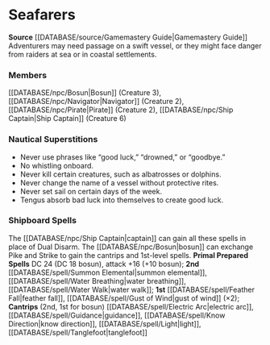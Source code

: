 ﻿---
creature_family: Seafarers
id: '196'
name: Seafarers
rarity: Common
source: '[[DATABASE/source/Gamemastery Guide|Gamemastery Guide]]'
type: Creature Family

---
# Seafarers

**Source** [[DATABASE/source/Gamemastery Guide|Gamemastery Guide]]
Adventurers may need passage on a swift vessel, or they might face danger from raiders at sea or in coastal settlements.

### Members

[[DATABASE/npc/Bosun|Bosun]] (Creature 3), [[DATABASE/npc/Navigator|Navigator]] (Creature 2), [[DATABASE/npc/Pirate|Pirate]] (Creature 2), [[DATABASE/npc/Ship Captain|Ship Captain]] (Creature 6)

###  Nautical Superstitions

* Never use phrases like “good luck,” “drowned,” or “goodbye.”
* No whistling onboard.
* Never kill certain creatures, such as albatrosses or dolphins.
* Never change the name of a vessel without protective rites.
* Never set sail on certain days of the week.
* Tengus absorb bad luck into themselves to create good luck.

###  Shipboard Spells

The [[DATABASE/npc/Ship Captain|captain]] can gain all these spells in place of Dual Disarm. The [[DATABASE/npc/Bosun|bosun]] can exchange Pike and Strike to gain the cantrips and 1st-level spells. **Primal Prepared Spells** DC 24 (DC 18 bosun), attack +16 (+10 bosun); **2nd** [[DATABASE/spell/Summon Elemental|summon elemental]], [[DATABASE/spell/Water Breathing|water breathing]], [[DATABASE/spell/Water Walk|water walk]]; **1st** [[DATABASE/spell/Feather Fall|feather fall]], [[DATABASE/spell/Gust of Wind|gust of wind]] (×2); **Cantrips** (2nd, 1st for bosun) [[DATABASE/spell/Electric Arc|electric arc]], [[DATABASE/spell/Guidance|guidance]], [[DATABASE/spell/Know Direction|know direction]], [[DATABASE/spell/Light|light]], [[DATABASE/spell/Tanglefoot|tanglefoot]]
